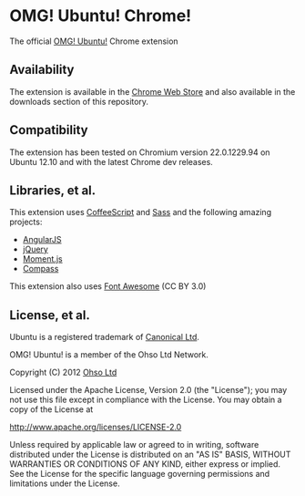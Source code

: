 # OMG! Ubuntu! Chrome!

The official [OMG! Ubuntu!](http://omgubuntu.co.uk) Chrome extension

## Availability
The extension is available in the [Chrome Web Store](https://chrome.google.com/webstore/detail/omg-ubuntu/nhmmlbjenhdockdgpklmdiamollflljn) and also available in the downloads section of this repository.

## Compatibility
The extension has been tested on Chromium version 22.0.1229.94 on Ubuntu 12.10 and with the latest Chrome dev releases.

## Libraries, et al.
This extension uses [CoffeeScript](http://coffeescript.org/) and [Sass](http://sass-lang.com/) and the following amazing projects:

- [AngularJS](http://angularjs.org)
- [jQuery](http://jquery.com)
- [Moment.js](http://momentjs.com)
- [Compass](http://compass-style.org/)

This extension also uses [Font Awesome](http://fortawesome.github.com/Font-Awesome) (CC BY 3.0)

## License, et al.
Ubuntu is a registered trademark of [Canonical Ltd](http://canonical.com/).

OMG! Ubuntu! is a member of the Ohso Ltd Network.

Copyright (C) 2012 [Ohso Ltd](http://ohso.co/)

Licensed under the Apache License, Version 2.0 (the "License");
you may not use this file except in compliance with the License.
You may obtain a copy of the License at

   http://www.apache.org/licenses/LICENSE-2.0

Unless required by applicable law or agreed to in writing, software
distributed under the License is distributed on an "AS IS" BASIS,
WITHOUT WARRANTIES OR CONDITIONS OF ANY KIND, either express or implied.
See the License for the specific language governing permissions and
limitations under the License.
